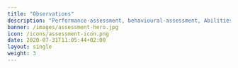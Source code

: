 ```yaml
---
title: "Observations"
description: "Performance-assessment, behavioural-assessment, Abilities test, simulation, practical, observations in practice, proef of ability, performance."
banner: /images/assessment-hero.jpg
icon: /icons/assessment-icon.png
date: 2020-07-31T11:05:44+02:00
layout: single
weight: 3
---
```

